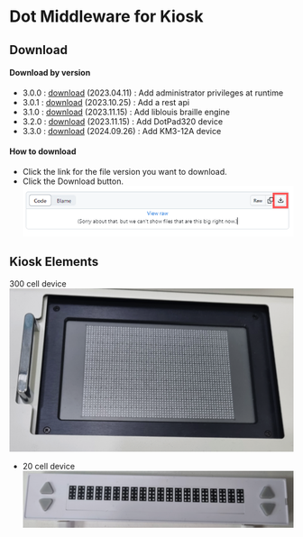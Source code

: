 # Dot Middleware for Kiosk

## Download
#### Download by version
- 3.0.0 : <a href="3.0.0/dot-middleware-kiosk-3.0.0.zip">download</a> (2023.04.11) : Add administrator privileges at runtime
- 3.0.1 : <a href="3.0.1/dot-middleware-kiosk-3.0.1.zip">download</a> (2023.10.25) : Add a rest api
- 3.1.0 : <a href="3.1.0/dot-middleware-kiosk-3.1.0.zip">download</a> (2023.11.15) : Add liblouis braille engine
- 3.2.0 : <a href="3.2.0/dot-middleware-kiosk-3.2.0.zip">download</a> (2023.11.15) : Add DotPad320 device
- 3.3.0 : <a href="3.3.0/dot-middleware-kiosk-3.3.0.zip">download</a> (2024.09.26) : Add KM3-12A device


#### How to download
 - Click the link for the file version you want to download.  
 - Click the Download button.  
   <img src="images/download.gif" alt="How to download">

 ## Kiosk Elements
  300 cell device  
  <img src="images/device-300cell.png" alt="300 cell device" width="600">

- 20 cell device  
  <img src="images/device-20cell.png" alt="20 cell device" width="600">
